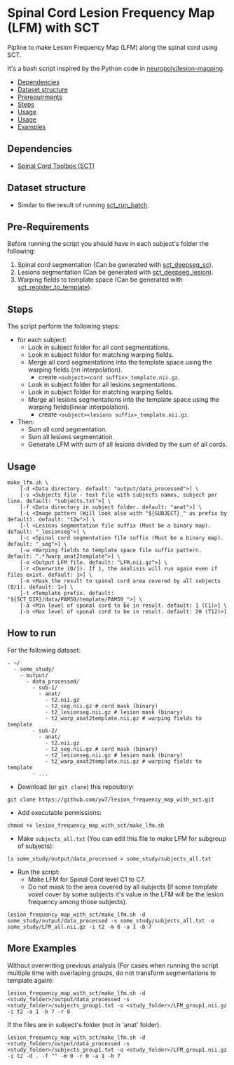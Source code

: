 # Spinal Cord Lesion Frequency Map (LFM) with SCT

Pipline to make Lesion Frequency Map (LFM) along the spinal cord using SCT.

It's a bash script inspired by the Python code in [neuropoly/lesion-mapping](https://github.com/neuropoly/lesion-mapping).

- [Dependencies](#dependencies)
- [Dataset structure](#dataset-structure)
- [Prerequirments](#prerequirments)
- [Steps](#steps)
- [Usage](#usage)
- [Usage](#usage)
- [Examples](#examples)

## Dependencies
- [Spinal Cord Toolbox (SCT)](https://spinalcordtoolbox.com/)

## Dataset structure
- Similar to the result of running [sct_run_batch](https://spinalcordtoolbox.com/user_section/command-line.html#sct-run-batch).

## Pre-Requirements
Before running the script you should have in each subject's folder the following:
1. Spinal cord segmentation (Can be generated with [sct_deepseg_sc](https://spinalcordtoolbox.com/user_section/command-line.html#sct-deepseg-sc)).
1. Lesions segmentation (Can be generated with [sct_deepseg_lesion](https://spinalcordtoolbox.com/user_section/command-line.html#sct-deepseg-lesion)).
1. Warping fields to template space (Can be generated with [sct_register_to_template](https://spinalcordtoolbox.com/user_section/command-line.html#sct-register-to-template)).

## Steps
The script perform the following steps:
- for each subject:
  - Look in subject folder for all cord segmentations.
  - Look in subject folder for matching warping fields.
  - Merge all cord segmentations into the template space using the warping fields (nn interpolation).
    - create `<subject><cord suffix>_template.nii.gz`.
  - Look in subject folder for all lesions segmentations.
  - Look in subject folder for matching warping fields.
  - Merge all lesions segmentations into the template space using the warping fields(linear interpolation).
    - create `<subject><lesions suffix>_template.nii.gz`.
- Then:
  - Sum all cord segmentation.
  - Sum all lesions segmentation.
  - Generate LFM with sum of all lesions divided by the sum of all cords.

## Usage
~~~
make_lfm.sh \
    [-d <Data directory. default: "output/data_processed">] \
    [-s <Subjects file - text file with subjects names, subject per line. default: "subjects.txt">] \
    [-f <Data directory in subject folder. default: "anat">] \
    [-i <Image pattern (Will look also with "${SUBJECT}_" as prefix by default). default: "t2w">] \
    [-l <Lesions segmentation file suffix (Must be a binary map). default: "_lesionseg">] \
    [-c <Spinal cord segmentation file suffix (Must be a binary map). default: "_seg">] \
    [-w <Warping fields to template space file suffix pattern. default: ".*?warp_anat2template">] \
    [-o <Output LFM file. default: "LFM.nii.gz">] \
    [-r <Overwrite (0/1). If 1, the analisis will run again even if files exist. default: 1>] \
    [-m <Mask the result to spinal cord area covered by all subjects (0/1). default: 1>] \
    [-t <Template prefix. default: "${SCT_DIR}/data/PAM50/template/PAM50_">] \
    [-a <Min level of sponal cord to be in result. default: 1 (C1)>] \
    [-b <Max level of sponal cord to be in result. default: 20 (T12)>]
~~~

## How to run

For the following dataset:
~~~
- ~/
  - some_study/
    - output/
      - data_processed/
        - sub-1/
          - anat/
            - t2.nii.gz
            - t2_seg.nii.gz # cord mask (binary)
            - t2_lesionseg.nii.gz # lesion mask (binary)
            - t2_warp_anat2template.nii.gz # warping fields to template
        - sub-2/
          - anat/
            - t2.nii.gz
            - t2_seg.nii.gz # cord mask (binary)
            - t2_lesionseg.nii.gz # lesion mask (binary)
            - t2_warp_anat2template.nii.gz # warping fields to template
        - ...
~~~

- Download (or `git clone`) this repository:
~~~
git clone https://github.com/yw7/lesion_frequency_map_with_sct.git
~~~

- Add executable permissions:
~~~
chmod +x lesion_frequency_map_with_sct/make_lfm.sh
~~~

- Make `subjects_all.txt` (You can edit this file to make LFM for subgroup of subjects):
~~~
ls some_study/output/data_processed > some_study/subjects_all.txt
~~~

- Run the script:
  - Make LFM for Spinal Cord level C1 to C7.
  - Do not mask to the area covered by all subjects (If some template voxel cover by some subjects it's value in the LFM will be the lesion frequency among those subjects).
~~~
lesion_frequency_map_with_sct/make_lfm.sh -d some_study/output/data_processed -s some_study/subjects_all.txt -o some_study/LFM_all.nii.gz -i t2 -m 0 -a 1 -b 7
~~~

## More Examples
Without overwriting previous analysis (For cases when running the script multiple time with overlaping groups, do not transform segmentations to template again):
~~~
lesion_frequency_map_with_sct/make_lfm.sh -d <study_folder>/output/data_processed -s <study_folder>/subjects_group1.txt -o <study_folder>/LFM_group1.nii.gz -i t2 -a 1 -b 7 -r 0
~~~
If the files are in subject's folder (not in 'anat' folder).
~~~
lesion_frequency_map_with_sct/make_lfm.sh -d <study_folder>/output/data_processed -s <study_folder>/subjects_group1.txt -o <study_folder>/LFM_group1.nii.gz -i t2 -d . -f "" -m 0 -r 0 -a 1 -b 7
~~~

